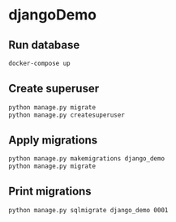 # djangoDemo

## Run database
```bash
docker-compose up
```
## Create superuser
```bash
python manage.py migrate
python manage.py createsuperuser      
```

## Apply migrations
```bash
python manage.py makemigrations django_demo
python manage.py migrate
```

## Print migrations
```bash
python manage.py sqlmigrate django_demo 0001
```